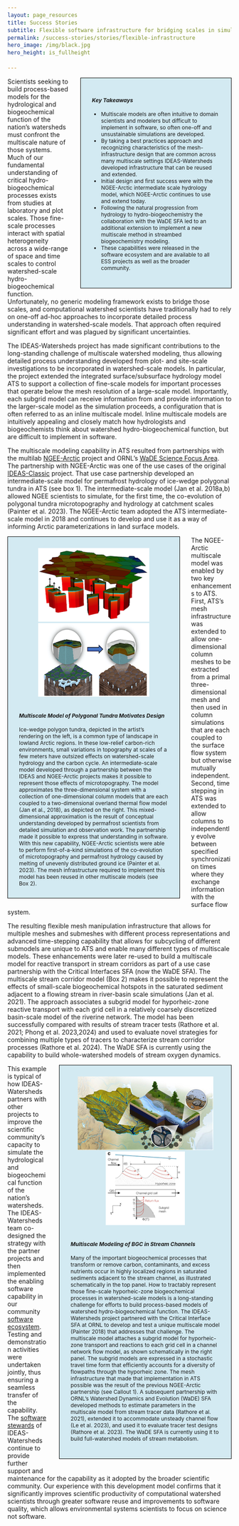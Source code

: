 ```yaml
---
layout: page_resources
title: Success Stories
subtitle: Flexible software infrastructure for bridging scales in simulations benefits multiple projects
permalink: /success-stories/stories/flexible-infrastructure
hero_image: /img/black.jpg
hero_height: is_fullheight

---
```

<style>
	.info-box{ 
		border: 1px solid black; 
		padding: 25px;
		margin-bottom: 20px;
		background-color: #d3eaf2;
		font-size: 12px;
	}
</style>

<div class="info-box" style= "margin-left: 25px; float: right; width: 30vw; ">
	<h4><b><i>Key Takeaways</i></b></h4>
	<ul>
		<li>Multiscale models are often intuitive to domain scientists and modelers but difficult to implement in software, so often one-off and unsustainable simulations are developed.</li>
		<li>By taking a best practices approach and recognizing characteristics of the mesh-infrastructure design that are common across many multiscale settings IDEAS-Watersheds developed infrastructure that can be reused and extended.</li>
		<li>Initial design and first success were with the NGEE-Arctic intermediate scale hydrology model, which NGEE-Arctic continues to use and extend today.</li>
		<li>Following the natural progression from hydrology to hydro-biogeochemistry the collaboration with the WaDE SFA led to an additional extension to implement a new multiscale method in streambed biogeochemistry modeling.</li>
		<li>These capabilities were released in the software ecosystem and are available to all ESS projects as well as the broader community.</li></ul>
</div>
<p>Scientists seeking to build process-based models for the hydrological and biogeochemical function of the nation’s watersheds must confront the multiscale nature of those systems. Much of our fundamental understanding of critical hydro-biogeochemical processes exists from studies at laboratory and plot scales. Those fine-scale processes interact with spatial heterogeneity across a wide-range of space and time scales to control watershed-scale hydro-biogeochemical function. Unfortunately, no generic modeling framework exists to bridge those scales, and computational watershed scientists have traditionally had to rely on one-off ad-hoc approaches to incorporate detailed process understanding in watershed-scale models. That approach often required significant effort and was plagued by significant uncertainties.</p>
<p>The IDEAS-Watersheds project has made significant contributions to the long-standing challenge of multiscale watershed modeling, thus allowing detailed process understanding developed from plot- and site-scale investigations to be incorporated in watershed-scale models. In particular, the project extended the integrated surface/subsurface hydrology model ATS to support a collection of fine-scale models for important processes that operate below the mesh resolution of a large-scale model. Importantly, each subgrid model can receive information from and provide information to the larger-scale model as the simulation proceeds, a configuration that is often referred to as an inline multiscale model. Inline multiscale models are intuitively appealing and closely match how hydrologists and biogeochemists think about watershed hydro-biogeochemical function, but are difficult to implement in software.</p>
<p>The multiscale modeling capability in ATS resulted from partnerships with the multilab  <a href="https://ngee-arctic.ornl.gov/">NGEE-Arctic</a> project and ORNL’s <a href="https://wade.ornl.gov/">WaDE Science Focus Area</a>. The partnership with NGEE-Arctic was one of the use cases of the original <a href="https://ideas-productivity.org/activities/ideas-classic/">IDEAS-Classic</a> project. That use case partnership developed an intermediate-scale model for permafrost hydrology of ice-wedge polygonal tundra in ATS (see box 1). The intermediate-scale model (Jan et al. 2018a,b) allowed NGEE scientists to simulate, for the first time, the co-evolution of polygonal tundra microtopography and hydrology at catchment scales (Painter et al. 2023). The NGEE-Arctic team adopted the ATS intermediate-scale model in 2018 and continues to develop and use it as a way of informing Arctic parameterizations in land surface models. </p>

<div class="info-box" style= "margin-right: 25px; float: left; width: 35vw; ">
		<center>
			<img src="/img/polygonal.png" max-width="200px">
			<img src="/img/tundra.png" max-width="200px">
		</center>
		<br><h4><b><i>Multiscale Model of Polygonal Tundra Motivates Design</i></b></h4>
		Ice-wedge polygon tundra, depicted in the artist’s rendering on the left, is a common type of landscape in lowland Arctic regions. In these low-relief carbon-rich environments, small variations in topography at scales of a few meters have outsized effects on watershed-scale hydrology and the carbon cycle. An intermediate-scale model developed through a partnership between the IDEAS and NGEE-Arctic projects makes it possible to represent those effects of microtopography. The model approximates the three-dimensional system with a collection of one-dimensional column models that are each coupled to a two-dimensional overland thermal flow model (Jan et al., 2018), as depicted on the right. This mixed-dimensional approximation is the result of conceptual understanding developed by permafrost scientists from detailed simulation and observation work. The partnership made it possible to express that understanding in software. With this new capability, NGEE-Arctic scientists were able to perform first-of-a-kind simulations of the co-evolution of microtopography and permafrost hydrology caused by melting of unevenly distributed ground ice (Painter et al. 2023). The mesh infrastructure required to implement this model has been reused in other multiscale models (see Box 2).		
</div>
<p>The NGEE-Arctic multiscale model was enabled by two key enhancements to ATS. First, ATS’s mesh infrastructure was extended to allow one-dimensional column meshes to be extracted from a primal three-dimensional mesh and then used in column simulations that are each coupled to the surface flow system but otherwise mutually independent. Second, time stepping in ATS was extended to allow columns to independently evolve between specified synchronization times where they exchange information with the surface flow system. </p>
<p>The resulting flexible mesh manipulation infrastructure that allows for multiple meshes and submeshes with different process representations and advanced time-stepping capability that allows for subcycling of different submodels are unique to ATS and enable many different types of multiscale models. These enhancements were later re-used to build a multiscale model for reactive transport in stream corridors as part of a use case partnership with the Critical Interfaces SFA (now the WaDE SFA). The multiscale stream corridor model (Box 2) makes it possible to represent the effects of small-scale biogeochemical hotspots in the saturated sediment adjacent to a flowing stream in river-basin scale simulations (Jan et al. 2021). The approach associates a subgrid model for hyporheic-zone reactive transport with each grid cell in a relatively coarsely discretized basin-scale model of the riverine network. The model has been successfully compared with results of stream tracer tests (Rathore et al. 2021; Phong et al. 2023,2024) and used to evaluate novel strategies for combining multiple types of tracers to characterize stream corridor processes (Rathore et al. 2024). The WaDE SFA is currently using the capability to build whole-watershed models of stream oxygen dynamics. </p>


<div class="info-box" style= "float: right; margin-left: 25px; width: 35vw; ">
	<center>
		<img src="/img/stream-channel.png" max-width="200px">
		<img src="/img/channel-grid.png" max-width="200px">
	</center>
	<br><h4><b><i>Multiscale Modeling of BGC in Stream Channels</i></b></h4>
	<p>Many of the important biogeochemical processes that transform or remove carbon, contaminants, and excess nutrients occur in highly localized regions in saturated sediments adjacent to the stream channel, as illustrated schematically in the top panel. How to tractably represent those fine-scale hyporheic-zone biogeochemical processes in watershed-scale models is a long-standing challenge for efforts to build process-based models of watershed hydro-biogeochemical function. The IDEAS-Watersheds project partnered with the Critical Interface SFA at ORNL to develop and test a unique multiscale model (Painter 2018) that addresses that challenge. The multiscale model attaches a subgrid model for hyporheic-zone transport and reactions to each grid cell in a channel network flow model, as shown schematically in the right panel. The subgrid models are expressed in a stochastic travel time form that efficiently accounts for a diversity of flowpaths through the hyporheic zone. The mesh infrastructure that made that implementation in ATS possible was the result of the previous NGEE-Arctic partnership (see Callout 1). A subsequent partnership with ORNL’s Watershed Dynamics and Evolution (WaDE) SFA developed methods to estimate parameters in the multiscale model from stream tracer data (Rathore et al. 2021), extended it to accommodate unsteady channel flow (Le et al. 2023), and used it to evaluate tracer test designs (Rathore et al. 2023). The WaDE SFA is currently using it to build full-watershed models of stream metabolism.</p> 
</div>
<p>
This example is typical of how IDEAS-Watersheds partners with other projects to improve the scientific community’s capacity to simulate the hydrological and biogeochemical function of the nation’s watersheds. The IDEAS-Watersheds team co-designed the strategy with the partner projects and then implemented the enabling software capability in our community <a href="https://ideas-watersheds.github.io/software-ecosystem">software ecosystem</a>. Testing and demonstration activities were undertaken jointly, thus ensuring a seamless transfer of the capability. The <a href="https://ideas-watersheds.github.io/research/infrastructure">software stewards</a> of IDEAS-Watersheds continue to provide further support and maintenance for the capability as it adopted by the broader scientific community. Our experience with this development model confirms that it significantly improves scientific productivity of computational watershed scientists through greater software reuse and improvements to software quality, which allows environmental systems scientists to focus on science not software. 
</p>